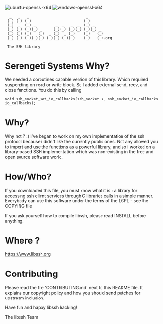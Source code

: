 ![ubuntu-openssl-x64](https://github.com/smatechnologies/libssh/actions/workflows/push-ci-actions.yml/badge.svg)
![windows-openssl-x64](https://github.com/smatechnologies/libssh/actions/workflows/push-ci-actions.yml/badge.svg)

```
  _   _   _                          _
 (_) (_) (_)                        (_)
 (_)  _  (_) _         _  _   _  _  (_) _
 (_) (_) (_)(_) _     (_)(_) (_)(_) (_)(_) _
 (_) (_) (_)   (_)  _ (_)  _ (_)    (_)   (_)
 (_) (_) (_)(_)(_) (_)(_) (_)(_)    (_)   (_).org

 The SSH library

```
# Serengeti Systems Why?

We needed a coroutines capable version of this library. Which required 
suspending on read or write block. So I added external send, recv, and close functions. 
You do this by calling 
```
void ssh_socket_set_io_callbacks(ssh_socket s, ssh_socket_io_callbacks io_callbacks);
```

# Why?

Why not ? :) I've began to work on my own implementation of the ssh protocol
because i didn't like the currently public ones.
Not any allowed you to import and use the functions as a powerful library,
and so i worked on a library-based SSH implementation which was non-existing
in the free and open source software world.


# How/Who?

If you downloaded this file, you must know what it is : a library for
accessing ssh client services through C libraries calls in a simple manner.
Everybody can use this software under the terms of the LGPL - see the COPYING
file

If you ask yourself how to compile libssh, please read INSTALL before anything.

# Where ?

https://www.libssh.org

# Contributing

Please read the file 'CONTRIBUTING.md' next to this README file. It explains
our copyright policy and how you should send patches for upstream inclusion.

Have fun and happy libssh hacking!

The libssh Team
